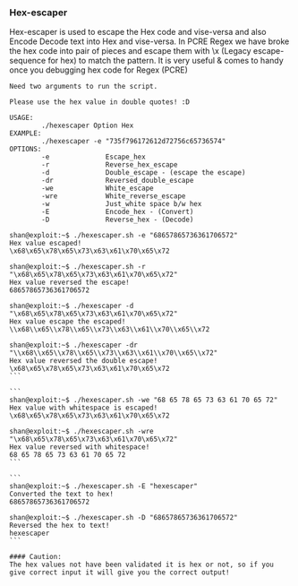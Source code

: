 ### Hex-escaper

Hex-escaper is used to escape the Hex code and vise-versa and also Encode Decode text into Hex and vise-versa. In PCRE Regex we have broke the hex code into pair of pieces and escape them with \x (Legacy escape-sequence for hex) to match the pattern. It is very useful & comes to handy once you debugging hex code for Regex (PCRE)

```
Need two arguments to run the script.

Please use the hex value in double quotes! :D

USAGE:
        ./hexescaper Option Hex
EXAMPLE:
        ./hexescaper -e "735f796172612d72756c65736574"
OPTIONS:
        -e              Escape_hex
        -r              Reverse_hex_escape
        -d              Double_escape - (escape the escape)
        -dr             Reversed_double_escape
        -we             White_escape
        -wre            White_reverse_escape
        -w              Just_white space b/w hex
        -E              Encode_hex - (Convert)
        -D              Reverse_hex - (Decode)
```
```
shan@exploit:~$ ./hexescaper.sh -e "68657865736361706572"
Hex value escaped!
\x68\x65\x78\x65\x73\x63\x61\x70\x65\x72

shan@exploit:~$ ./hexescaper.sh -r "\x68\x65\x78\x65\x73\x63\x61\x70\x65\x72"
Hex value reversed the escape!
68657865736361706572
```
````
shan@exploit:~$ ./hexescaper -d "\x68\x65\x78\x65\x73\x63\x61\x70\x65\x72"
Hex value escape the escaped!
\\x68\\x65\\x78\\x65\\x73\\x63\\x61\\x70\\x65\\x72

shan@exploit:~$ ./hexescaper -dr "\\x68\\x65\\x78\\x65\\x73\\x63\\x61\\x70\\x65\\x72" 
Hex value reversed the double escape!
\x68\x65\x78\x65\x73\x63\x61\x70\x65\x72
```

```
shan@exploit:~$ ./hexescaper.sh -we "68 65 78 65 73 63 61 70 65 72"
Hex value with whitespace is escaped!
\x68\x65\x78\x65\x73\x63\x61\x70\x65\x72

shan@exploit:~$ ./hexescaper.sh -wre "\x68\x65\x78\x65\x73\x63\x61\x70\x65\x72"
Hex value reversed with whitespace!
68 65 78 65 73 63 61 70 65 72
```

```
shan@exploit:~$ ./hexescaper.sh -E "hexescaper"
Converted the text to hex!
68657865736361706572

shan@exploit:~$ ./hexescaper.sh -D "68657865736361706572"
Reversed the hex to text!
hexescaper
```

#### Caution:   
The hex values not have been validated it is hex or not, so if you give correct input it will give you the correct output!
